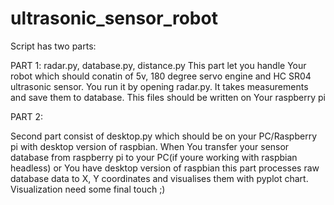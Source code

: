 # ultrasonic_sensor_robot
Script has two parts:

PART 1:
radar.py, database.py, distance.py
This part let you handle Your robot which should conatin of 5v, 180 degree servo engine and HC SR04 ultrasonic sensor. You run it by opening radar.py. It takes measurements and save them to database.
This files should be written on Your raspberry pi

PART 2: 

Second part consist of desktop.py which should be on your PC/Raspberry pi with desktop version of raspbian. When You transfer your sensor database from raspberry pi to your PC(if youre working with raspbian headless) or You have desktop version of raspbian
this part processes raw database data to X, Y coordinates and visualises them with pyplot chart. Visualization need some final touch ;)
